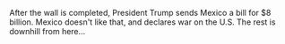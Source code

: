 After the wall is completed, President Trump sends Mexico a bill for $8 billion. 
Mexico doesn't like that, and declares war on the U.S. 
The rest is downhill from here...